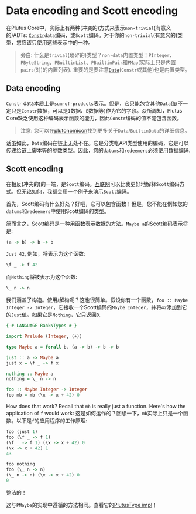 # Data encoding and Scott encoding

在Plutus Core中，实际上有两种(冲突的)方式来表示`non-trivial`(有意义的)ADTs: [`Constr`](https://playground.plutus.iohkdev.io/doc/haddock/plutus-tx/html/PlutusTx.html#t:Data)`data`编码，或`Scott`编码。对于你的`non-trivial`(有意义的)类型，您应该只使用这些表示中的一种。

> 旁白: 什么是`trivial`(琐碎的)类型？`non-data`内置类型！`PInteger`、`PByteString`、`PBuiltinList`、`PBuiltinPair`和`PMap`(实际上只是内置`pairs`(对)的内置列表). 重要的是要注意[`Data`](https://playground.plutus.iohkdev.io/doc/haddock/plutus-tx/html/PlutusTx.html#t:Data)(`Constr`或其他)也是内置类型。

## Data encoding

`Constr` data本质上是`sum-of-products`表示。但是，它只能包含其他`Data`值(不一定只是`Constr`数据，可以是`I`数据、`B`数据等)作为它的字段。众所周知，Plutus Core缺乏使用这种编码表示函数的能力，因此`Constr`编码的值不能包含函数。

> 注意: 您可以在[plutonomicon](https://github.com/Plutonomicon/plutonomicon/blob/main/builtin-data.md)找到更多关于`Data`/`BuiltinData`的详细信息。

话虽如此，`Data`编码在链上无处不在。它是分类帐API类型使用的编码，它是可以传递给链上脚本等的参数类型。因此，您的`datums`和`redeemers`必须使用数据编码.

## Scott encoding

在相反(冲突的)的一端，是`Scott`编码。[互联网](https://crypto.stanford.edu/~blynn/compiler/scott.html)可以比我更好地解释`Scott`编码方式。但无论如何，我都会用一个例子来演示`Scott`编码。

首先，Scott编码有什么好处？好吧，它可以包含函数！但是，您不能在例如您的`datums`和`redeemers`中使用Scott编码的类型。

简而言之，Scott编码是一种用函数表示数据的方法。`Maybe a`的Scott编码表示将是:

```hs
(a -> b) -> b -> b
```

`Just 42`, 例如，将表示为这个函数:

```hs
\f _ -> f 42
```

而`Nothing`将被表示为这个函数:

```hs
\_ n -> n
```

我们涵盖了构造。使用/解构呢？这也很简单。假设你有一个函数，`foo :: Maybe Integer -> Integer`，它接收一个Scott编码的`Maybe Integer`，并将`42`添加到它的`Just`值。如果它是`Nothing`，它只返回`0`.

```hs
{-# LANGUAGE RankNTypes #-}

import Prelude (Integer, (+))

type Maybe a = forall b. (a -> b) -> b -> b

just :: a -> Maybe a
just x = \f _ -> f x

nothing :: Maybe a
nothing = \_ n -> n

foo :: Maybe Integer -> Integer
foo mb = mb (\x -> x + 42) 0
```

How does that work? Recall that `mb` is really just a function. Here's how the application of `f` would work:
这是如何运作的？回想一下，`mb`实际上只是一个函数。以下是`f`的应用程序的工作原理:

```hs
foo (just 1)
foo (\f _ -> f 1)
(\f _ -> f 1) (\x -> x + 42) 0
(\x -> x + 42) 1
43
```

```hs
foo nothing
foo (\_ n -> n)
(\_ n -> n) (\x -> x + 42) 0
0
```

整洁的！

这与`PMaybe`的实现中遵循的方法相同。查看它的[PlutusType impl](./../Typeclasses/PlutusType,%20PCon,%20and%20PMatch.md)！
